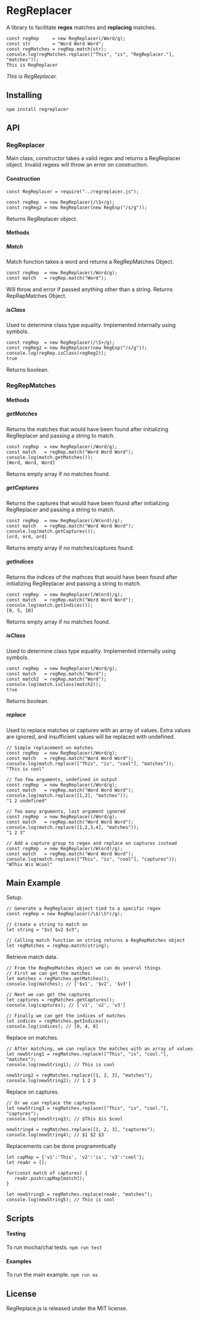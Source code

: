 # RegReplacer
A library to facilitate **regex** matches and **replacing** matches.

```
const regRep     = new RegReplacer(/Word/g);
const str        = "Word Word Word";
const regMatches = regRep.match(str);
console.log(regMatches.replace(["This", "is", "RegReplacer."], "matches"));
This is RegReplacer
```
*This is RegReplacer.*

## Installing
`npm install regreplacer`

## API

### RegReplacer
Main class, constructor takes a valid regex and returns a RegReplacer object.
Invalid regexs will throw an error on construction.

#### Construction
```
const RegReplacer = require("../regreplacer.js");

const regRep  = new RegReplacer(/\S+/g);
const regReg2 = new RegReplacer(new RegExp("/s/g"));
```
Returns RegReplacer object.
#### Methods

##### Match
Match function takes a word and returns a RegRepMatches Object.
```
const regRep  = new RegReplacer(/Word/g);
const match   = regRep.match("Word");
```
Will throw and error if passed anything other than a string.
Returns RepRapMatches Object.


##### isClass
Used to determine class type equality. Implemented internally using symbols.
```
const regRep  = new RegReplacer(/\S+/g);
const regReg2 = new RegReplacer(new RegExp("/s/g"));
console.log(regRep.isClass(regReg2));
true
```
Returns boolean.

### RegRepMatches

#### Methods

##### getMatches
Returns the matches that would have been found after initializing RegReplacer and passing a string to match.
```
const regRep  = new RegReplacer(/Word/g);
const match   = regRep.match("Word Word Word");
console.log(match.getMatches());
[Word, Word, Word]
```
Returns empty array if no matches found.

##### getCaptures
Returns the captures that would have been found after initializing RegReplacer and passing a string to match.
```
const regRep  = new RegReplacer(/W(ord)/g);
const match   = regRep.match("Word Word Word");
console.log(match.getCaptures());
[ord, ord, ord]
```
Returns empty array if no matches/captures found.

##### getIndices
Returns the indices of the mathces that would have been found after initializing RegReplacer and passing a string to match.
```
const regRep  = new RegReplacer(/W(ord)/g);
const match   = regRep.match("Word Word Word");
console.log(match.getIndices());
[0, 5, 10]
```
Returns empty array if no matches found.

##### isClass
Used to determine class type equality. Implemented internally using symbols.
```
const regRep  = new RegReplacer(/Word/g);
const match   = regRep.match("Word");
const match2  = regRep.match("Word");
console.log(match.isClass(match2));
true
```
Returns boolean.

##### replace
Used to replace matches or captures with an array of values.
Extra values are ignored, and insufficient values will be replaced with undefined.
```
// Simple replacement on matches
const regRep  = new RegReplacer(/Word/g);
const match   = regRep.match("Word Word Word");
console.log(match.replace(["This", "is", "cool"], "matches"));
"This is cool"

// Too few arguments, undefined in output
const regRep  = new RegReplacer(/Word/g);
const match   = regRep.match("Word Word Word");
console.log(match.replace([1,2], "matches"));
"1 2 undefined"

// Too many arguments, last argument ignored
const regRep  = new RegReplacer(/Word/g);
const match   = regRep.match("Word Word Word");
console.log(match.replace([1,2,3,4], "matches"));
"1 2 3"

// Add a capture group to regex and replace on captures instead
const regRep  = new RegReplacer(/W(ord)/g);
const match   = regRep.match("Word Word Word");
console.log(match.replace(["This", "is", "cool"], "captures"));
"WThis Wis Wcool"
```

## Main Example
Setup.
```
// Generate a RegReplacer object tied to a specific regex
const regRep = new RegReplacer(/\$(\S*)/g);

// Create a string to match on
let string = "$v1 $v2 $v3";

// Calling match function on string returns a RegRepMatches object
let regMatches = regRep.match(string);
```

Retrieve match data.
```
// From the RegRepMatches object we can do several things
// First we can get the matches
let matches = regMatches.getMatches();
console.log(matches); // ['$v1', '$v2', '$v3']

// Next we can get the captures
let captures = regMatches.getCaptures();
console.log(captures); // ['v1', 'v2', 'v3']

// Finally we can get the indices of matches
let indices = regMatches.getIndices();
console.log(indices); // [0, 4, 8]
```

Replace on matches.
```
// After matching, we can replace the matches with an array of values
let newString1 = regMatches.replace(["This", "is", "cool."], "matches");
console.log(newString1); // This is cool

newString2 = regMatches.replace([1, 2, 3], "matches");
console.log(newString2); // 1 2 3
```

Replace on captures.
```
// Or we can replace the captures
let newString3 = regMatches.replace(["This", "is", "cool."], "captures");
console.log(newString3); // $This $is $cool

newString4 = regMatches.replace([1, 2, 3], "captures");
console.log(newString4); // $1 $2 $3
```

Replacements can be done programmtically
```
let capMap = {'v1':'This', 'v2':'is', 'v3':'cool'};
let reaAr = [];

for(const match of captures) {
   reaAr.push(capMap[match]);
}

let newString5 = regMatches.replace(reaAr, "matches");
console.log(newString5); // This is cool
```

## Scripts

#### Testing
To run mocha/chai tests.
`npm run test`

#### Examples
To run the main example.
`npm run ex`

## License
RegReplace.js is released under the MIT license.